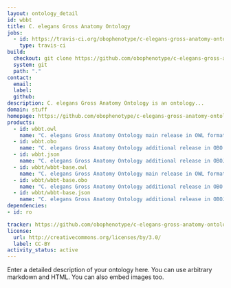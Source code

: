 ```yaml
---
layout: ontology_detail
id: wbbt
title: C. elegans Gross Anatomy Ontology
jobs:
  - id: https://travis-ci.org/obophenotype/c-elegans-gross-anatomy-ontology
    type: travis-ci
build:
  checkout: git clone https://github.com/obophenotype/c-elegans-gross-anatomy-ontology.git
  system: git
  path: "."
contact:
  email: 
  label: 
  github: 
description: C. elegans Gross Anatomy Ontology is an ontology...
domain: stuff
homepage: https://github.com/obophenotype/c-elegans-gross-anatomy-ontology
products:
  - id: wbbt.owl
    name: "C. elegans Gross Anatomy Ontology main release in OWL format"
  - id: wbbt.obo
    name: "C. elegans Gross Anatomy Ontology additional release in OBO format"
  - id: wbbt.json
    name: "C. elegans Gross Anatomy Ontology additional release in OBOJSon format"
  - id: wbbt/wbbt-base.owl
    name: "C. elegans Gross Anatomy Ontology main release in OWL format"
  - id: wbbt/wbbt-base.obo
    name: "C. elegans Gross Anatomy Ontology additional release in OBO format"
  - id: wbbt/wbbt-base.json
    name: "C. elegans Gross Anatomy Ontology additional release in OBOJSon format"
dependencies:
- id: ro

tracker: https://github.com/obophenotype/c-elegans-gross-anatomy-ontology/issues
license:
  url: http://creativecommons.org/licenses/by/3.0/
  label: CC-BY
activity_status: active
---
```


Enter a detailed description of your ontology here. You can use arbitrary markdown and HTML.
You can also embed images too.

